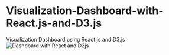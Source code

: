 # Visualization-Dashboard-with-React.js-and-D3.js
Visualization Dashboard using React.js and D3.js
![Dashboard with React and D3js](https://github.com/pratikmandge/Visualization-Dashboard-with-React.js-and-D3.js/assets/88229260/941bc37c-ec60-400b-b4ec-b4a5b9d41de6)
